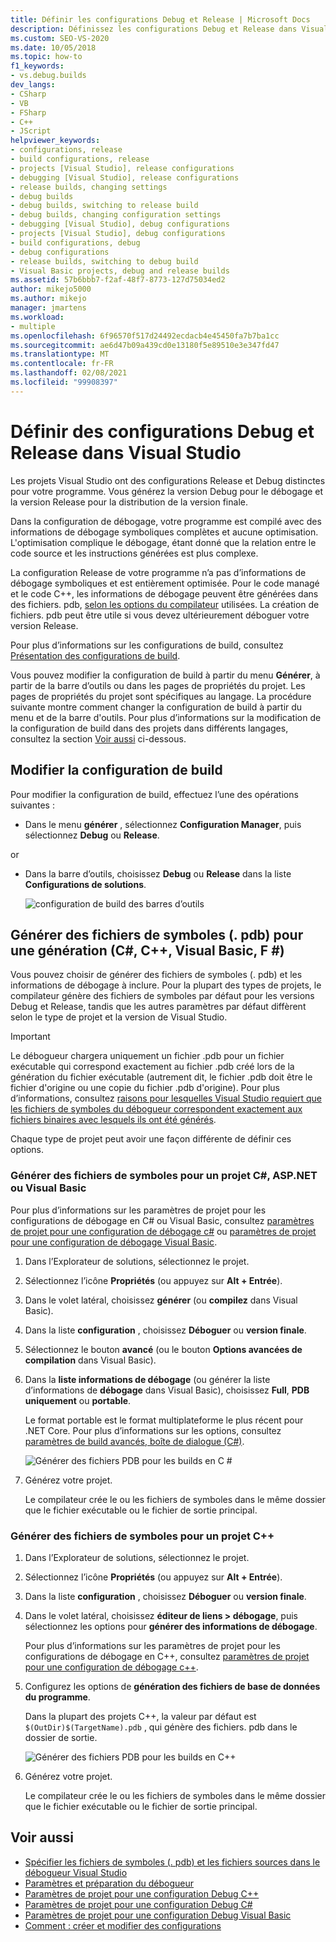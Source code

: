 ```yaml
---
title: Définir les configurations Debug et Release | Microsoft Docs
description: Définissez les configurations Debug et Release dans Visual Studio. Vous générez la version Debug pour le débogage et la version Release pour la distribution de la version finale.
ms.custom: SEO-VS-2020
ms.date: 10/05/2018
ms.topic: how-to
f1_keywords:
- vs.debug.builds
dev_langs:
- CSharp
- VB
- FSharp
- C++
- JScript
helpviewer_keywords:
- configurations, release
- build configurations, release
- projects [Visual Studio], release configurations
- debugging [Visual Studio], release configurations
- release builds, changing settings
- debug builds
- debug builds, switching to release build
- debug builds, changing configuration settings
- debugging [Visual Studio], debug configurations
- projects [Visual Studio], debug configurations
- build configurations, debug
- debug configurations
- release builds, switching to debug build
- Visual Basic projects, debug and release builds
ms.assetid: 57b6bbb7-f2af-48f7-8773-127d75034ed2
author: mikejo5000
ms.author: mikejo
manager: jmartens
ms.workload:
- multiple
ms.openlocfilehash: 6f96570f517d24492ecdacb4e45450fa7b7ba1cc
ms.sourcegitcommit: ae6d47b09a439cd0e13180f5e89510e3e347fd47
ms.translationtype: MT
ms.contentlocale: fr-FR
ms.lasthandoff: 02/08/2021
ms.locfileid: "99908397"
---
```

# <a name="set-debug-and-release-configurations-in-visual-studio"></a>Définir des configurations Debug et Release dans Visual Studio

Les projets Visual Studio ont des configurations Release et Debug distinctes pour votre programme. Vous générez la version Debug pour le débogage et la version Release pour la distribution de la version finale.

Dans la configuration de débogage, votre programme est compilé avec des informations de débogage symboliques complètes et aucune optimisation. L'optimisation complique le débogage, étant donné que la relation entre le code source et les instructions générées est plus complexe.

La configuration Release de votre programme n’a pas d’informations de débogage symboliques et est entièrement optimisée. Pour le code managé et le code C++, les informations de débogage peuvent être générées dans des fichiers. pdb, [selon les options du compilateur](#BKMK_symbols_release) utilisées. La création de fichiers. pdb peut être utile si vous devez ultérieurement déboguer votre version Release.

Pour plus d’informations sur les configurations de build, consultez [Présentation des configurations de build](../ide/understanding-build-configurations.md).

Vous pouvez modifier la configuration de build à partir du menu **Générer**, à partir de la barre d’outils ou dans les pages de propriétés du projet. Les pages de propriétés du projet sont spécifiques au langage. La procédure suivante montre comment changer la configuration de build à partir du menu et de la barre d'outils. Pour plus d’informations sur la modification de la configuration de build dans des projets dans différents langages, consultez la section [Voir aussi](#see-also) ci-dessous.

## <a name="change-the-build-configuration"></a>Modifier la configuration de build

Pour modifier la configuration de build, effectuez l’une des opérations suivantes :

* Dans le menu **générer** , sélectionnez **Configuration Manager**, puis sélectionnez **Debug** ou **Release**.

or

* Dans la barre d’outils, choisissez **Debug** ou **Release** dans la liste **Configurations de solutions**.

  ![configuration de build des barres d’outils](../debugger/media/toolbarbuildconfiguration.png "ToolbarBuildConfiguration")

## <a name="generate-symbol-pdb-files-for-a-build-c-c-visual-basic-f"></a><a name="BKMK_symbols_release"></a>Générer des fichiers de symboles (. pdb) pour une génération (C#, C++, Visual Basic, F #)

Vous pouvez choisir de générer des fichiers de symboles (. pdb) et les informations de débogage à inclure. Pour la plupart des types de projets, le compilateur génère des fichiers de symboles par défaut pour les versions Debug et Release, tandis que les autres paramètres par défaut diffèrent selon le type de projet et la version de Visual Studio.

> [!IMPORTANT]
> Le débogueur chargera uniquement un fichier .pdb pour un fichier exécutable qui correspond exactement au fichier .pdb créé lors de la génération du fichier exécutable (autrement dit, le fichier .pdb doit être le fichier d'origine ou une copie du fichier .pdb d'origine). Pour plus d’informations, consultez [raisons pour lesquelles Visual Studio requiert que les fichiers de symboles du débogueur correspondent exactement aux fichiers binaires avec lesquels ils ont été générés](/archive/blogs/jimgries/why-does-visual-studio-require-debugger-symbol-files-to-exactly-match-the-binary-files-that-they-were-built-with).

Chaque type de projet peut avoir une façon différente de définir ces options.

### <a name="generate-symbol-files-for-a-c-aspnet-or-visual-basic-project"></a>Générer des fichiers de symboles pour un projet C#, ASP.NET ou Visual Basic

Pour plus d’informations sur les paramètres de projet pour les configurations de débogage en C# ou Visual Basic, consultez [paramètres de projet pour une configuration de débogage c#](../debugger/project-settings-for-csharp-debug-configurations.md) ou [paramètres de projet pour une configuration de débogage Visual Basic](../debugger/project-settings-for-a-visual-basic-debug-configuration.md).

1. Dans l’Explorateur de solutions, sélectionnez le projet.

2. Sélectionnez l’icône **Propriétés** (ou appuyez sur **Alt + Entrée**).

3. Dans le volet latéral, choisissez **générer** (ou **compilez** dans Visual Basic).

4. Dans la liste **configuration** , choisissez **Déboguer** ou **version finale**.

5. Sélectionnez le bouton **avancé** (ou le bouton **Options avancées de compilation** dans Visual Basic).

6. Dans la **liste informations de débogage** (ou générer la liste d’informations de **débogage** dans Visual Basic), choisissez **Full**, **PDB uniquement** ou **portable**.

   Le format portable est le format multiplateforme le plus récent pour .NET Core. Pour plus d’informations sur les options, consultez [paramètres de build avancés, boîte de dialogue (C#)](../ide/reference/advanced-build-settings-dialog-box-csharp.md).

   ![Générer des fichiers PDB pour les builds en C #](../debugger/media/dbg_project_properties_pdb_csharp.png "GeneratePDBsForCSharp")

7. Générez votre projet.

   Le compilateur crée le ou les fichiers de symboles dans le même dossier que le fichier exécutable ou le fichier de sortie principal.

### <a name="generate-symbol-files-for-a-c-project"></a>Générer des fichiers de symboles pour un projet C++

1. Dans l’Explorateur de solutions, sélectionnez le projet.

2. Sélectionnez l’icône **Propriétés** (ou appuyez sur **Alt + Entrée**).

3. Dans la liste **configuration** , choisissez **Déboguer** ou **version finale**.

4. Dans le volet latéral, choisissez **éditeur de liens > débogage**, puis sélectionnez les options pour **générer des informations de débogage**.

   Pour plus d’informations sur les paramètres de projet pour les configurations de débogage en C++, consultez [paramètres de projet pour une configuration de débogage c++](../debugger/project-settings-for-a-cpp-debug-configuration.md).

5. Configurez les options de **génération des fichiers de base de données du programme**.

   Dans la plupart des projets C++, la valeur par défaut est `$(OutDir)$(TargetName).pdb` , qui génère des fichiers. pdb dans le dossier de sortie.

   ![Générer des fichiers PDB pour les builds en C++](../debugger/media/dbg_project_properties_pdb_cplusplus.png "GeneratePDBsforCPlusPlus")

6. Générez votre projet.

   Le compilateur crée le ou les fichiers de symboles dans le même dossier que le fichier exécutable ou le fichier de sortie principal.

## <a name="see-also"></a><a name="see-also"></a>Voir aussi

- [Spécifier les fichiers de symboles (. pdb) et les fichiers sources dans le débogueur Visual Studio](../debugger/specify-symbol-dot-pdb-and-source-files-in-the-visual-studio-debugger.md)<br/>
- [Paramètres et préparation du débogueur](../debugger/debugger-settings-and-preparation.md)<br/>
- [Paramètres de projet pour une configuration Debug C++](../debugger/project-settings-for-a-cpp-debug-configuration.md)<br/>
- [Paramètres de projet pour une configuration Debug C#](../debugger/project-settings-for-csharp-debug-configurations.md)<br/>
- [Paramètres de projet pour une configuration Debug Visual Basic](../debugger/project-settings-for-a-visual-basic-debug-configuration.md)<br/>
- [Comment : créer et modifier des configurations](../ide/how-to-create-and-edit-configurations.md)